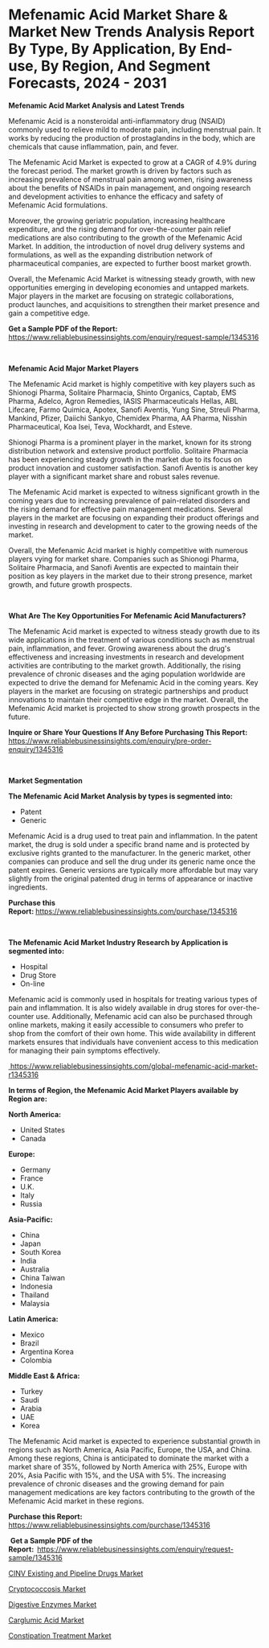 <p><h1>Mefenamic Acid Market Share & Market New Trends Analysis Report By Type, By Application, By End-use, By Region, And Segment Forecasts, 2024 - 2031</h1></p><p><strong>Mefenamic Acid Market Analysis and Latest Trends</strong></p>
<p><p>Mefenamic Acid is a nonsteroidal anti-inflammatory drug (NSAID) commonly used to relieve mild to moderate pain, including menstrual pain. It works by reducing the production of prostaglandins in the body, which are chemicals that cause inflammation, pain, and fever.</p><p>The Mefenamic Acid Market is expected to grow at a CAGR of 4.9% during the forecast period. The market growth is driven by factors such as increasing prevalence of menstrual pain among women, rising awareness about the benefits of NSAIDs in pain management, and ongoing research and development activities to enhance the efficacy and safety of Mefenamic Acid formulations.</p><p>Moreover, the growing geriatric population, increasing healthcare expenditure, and the rising demand for over-the-counter pain relief medications are also contributing to the growth of the Mefenamic Acid Market. In addition, the introduction of novel drug delivery systems and formulations, as well as the expanding distribution network of pharmaceutical companies, are expected to further boost market growth.</p><p>Overall, the Mefenamic Acid Market is witnessing steady growth, with new opportunities emerging in developing economies and untapped markets. Major players in the market are focusing on strategic collaborations, product launches, and acquisitions to strengthen their market presence and gain a competitive edge.</p></p>
<p><strong>Get a Sample PDF of the Report:&nbsp;</strong> <a href="https://www.reliablebusinessinsights.com/enquiry/request-sample/1345316">https://www.reliablebusinessinsights.com/enquiry/request-sample/1345316</a></p>
<p>&nbsp;</p>
<p><strong>Mefenamic Acid Major Market Players</strong></p>
<p><p>The Mefenamic Acid market is highly competitive with key players such as Shionogi Pharma, Solitaire Pharmacia, Shinto Organics, Captab, EMS Pharma, Adelco, Agron Remedies, IASIS Pharmaceuticals Hellas, ABL Lifecare, Farmo Quimica, Apotex, Sanofi Aventis, Yung Sine, Streuli Pharma, Mankind, Pfizer, Daiichi Sankyo, Chemidex Pharma, AA Pharma, Nisshin Pharmaceutical, Koa Isei, Teva, Wockhardt, and Esteve.</p><p>Shionogi Pharma is a prominent player in the market, known for its strong distribution network and extensive product portfolio. Solitaire Pharmacia has been experiencing steady growth in the market due to its focus on product innovation and customer satisfaction. Sanofi Aventis is another key player with a significant market share and robust sales revenue.</p><p>The Mefenamic Acid market is expected to witness significant growth in the coming years due to increasing prevalence of pain-related disorders and the rising demand for effective pain management medications. Several players in the market are focusing on expanding their product offerings and investing in research and development to cater to the growing needs of the market.</p><p>Overall, the Mefenamic Acid market is highly competitive with numerous players vying for market share. Companies such as Shionogi Pharma, Solitaire Pharmacia, and Sanofi Aventis are expected to maintain their position as key players in the market due to their strong presence, market growth, and future growth prospects.</p></p>
<p>&nbsp;</p>
<p><strong>What Are The Key Opportunities For Mefenamic Acid Manufacturers?</strong></p>
<p><p>The Mefenamic Acid market is expected to witness steady growth due to its wide applications in the treatment of various conditions such as menstrual pain, inflammation, and fever. Growing awareness about the drug's effectiveness and increasing investments in research and development activities are contributing to the market growth. Additionally, the rising prevalence of chronic diseases and the aging population worldwide are expected to drive the demand for Mefenamic Acid in the coming years. Key players in the market are focusing on strategic partnerships and product innovations to maintain their competitive edge in the market. Overall, the Mefenamic Acid market is projected to show strong growth prospects in the future.</p></p>
<p><strong>Inquire or Share Your Questions If Any Before Purchasing This Report:</strong> <a href="https://www.reliablebusinessinsights.com/enquiry/pre-order-enquiry/1345316">https://www.reliablebusinessinsights.com/enquiry/pre-order-enquiry/1345316</a></p>
<p>&nbsp;</p>
<p><strong>Market Segmentation</strong></p>
<p><strong>The Mefenamic Acid Market Analysis by types is segmented into:</strong></p>
<p><ul><li>Patent</li><li>Generic</li></ul></p>
<p><p>Mefenamic Acid is a drug used to treat pain and inflammation. In the patent market, the drug is sold under a specific brand name and is protected by exclusive rights granted to the manufacturer. In the generic market, other companies can produce and sell the drug under its generic name once the patent expires. Generic versions are typically more affordable but may vary slightly from the original patented drug in terms of appearance or inactive ingredients.</p></p>
<p><strong>Purchase this Report:&nbsp;</strong><a href="https://www.reliablebusinessinsights.com/purchase/1345316">https://www.reliablebusinessinsights.com/purchase/1345316</a></p>
<p>&nbsp;</p>
<p><strong>The Mefenamic Acid Market Industry Research by Application is segmented into:</strong></p>
<p><ul><li>Hospital</li><li>Drug Store</li><li>On-line</li></ul></p>
<p><p>Mefenamic acid is commonly used in hospitals for treating various types of pain and inflammation. It is also widely available in drug stores for over-the-counter use. Additionally, Mefenamic acid can also be purchased through online markets, making it easily accessible to consumers who prefer to shop from the comfort of their own home. This wide availability in different markets ensures that individuals have convenient access to this medication for managing their pain symptoms effectively.</p></p>
<p><a href="https://www.reliablebusinessinsights.com/global-mefenamic-acid-market-r1345316">&nbsp;https://www.reliablebusinessinsights.com/global-mefenamic-acid-market-r1345316</a></p>
<p><strong>In terms of Region, the Mefenamic Acid Market Players available by Region are:</strong></p>
<p>
    <p> <strong> North America: </strong>
        <ul>
            <li>United States</li>
            <li>Canada</li>
        </ul>
        </p> 
    <p> <strong> Europe: </strong>
        <ul>
            <li>Germany</li>
            <li>France</li>
            <li>U.K.</li>
            <li>Italy</li>
            <li>Russia</li>
        </ul>
        </p> 
    <p> <strong> Asia-Pacific: </strong>
        <ul>
            <li>China</li>
            <li>Japan</li>
            <li>South Korea</li>
            <li>India</li>
            <li>Australia</li>
            <li>China Taiwan</li>
            <li>Indonesia</li>
            <li>Thailand</li>
            <li>Malaysia</li>
        </ul>
        </p> 
    <p> <strong> Latin America: </strong>
        <ul>
            <li>Mexico</li>
            <li>Brazil</li>
            <li>Argentina Korea</li>
            <li>Colombia</li>
        </ul>
        </p> 
    <p> <strong> Middle East & Africa: </strong>
        <ul>
            <li>Turkey</li>
            <li>Saudi</li>
            <li>Arabia</li>
            <li>UAE</li>
            <li>Korea</li>
        </ul>
    </p>
    </p>
<p><p>The Mefenamic Acid market is expected to experience substantial growth in regions such as North America, Asia Pacific, Europe, the USA, and China. Among these regions, China is anticipated to dominate the market with a market share of 35%, followed by North America with 25%, Europe with 20%, Asia Pacific with 15%, and the USA with 5%. The increasing prevalence of chronic diseases and the growing demand for pain management medications are key factors contributing to the growth of the Mefenamic Acid market in these regions.</p></p>
<p><strong>Purchase this Report: </strong><a href="https://www.reliablebusinessinsights.com/purchase/1345316">https://www.reliablebusinessinsights.com/purchase/1345316</a></p>
<p>&nbsp;<strong>Get a Sample PDF of the Report:&nbsp;&nbsp;</strong><a href="https://www.reliablebusinessinsights.com/enquiry/request-sample/1345316">https://www.reliablebusinessinsights.com/enquiry/request-sample/1345316</a></p>
<p><strong></strong></p>
<p><p><a href="https://github.com/evanArnold06/Market-Research-Report-List-1/blob/main/cinv-existing-and-pipeline-drugs-market.md">CINV Existing and Pipeline Drugs Market</a></p><p><a href="https://github.com/Paul14Anderson63/Market-Research-Report-List-5/blob/main/cryptococcosis-market.md">Cryptococcosis Market</a></p><p><a href="https://github.com/guneycigdem35/Market-Research-Report-List-4/blob/main/digestive-enzymes-market.md">Digestive Enzymes Market</a></p><p><a href="https://github.com/nairnboy/Market-Research-Report-List-1/blob/main/carglumic-acid-market.md">Carglumic Acid Market</a></p><p><a href="https://github.com/mabutironaldo/Market-Research-Report-List-5/blob/main/constipation-treatment-market.md">Constipation Treatment Market</a></p></p>